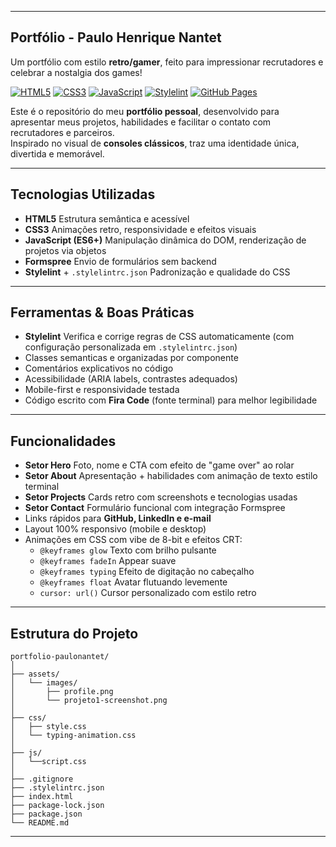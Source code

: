 
---
## Portfólio - Paulo Henrique Nantet

Um portfólio com estilo **retro/gamer**, feito para impressionar recrutadores e celebrar a nostalgia dos games!

[![HTML5](https://img.shields.io/badge/HTML5-E34F26?style=for-the-badge&logo=html5&logoColor=white)](https://developer.mozilla.org/pt-BR/docs/Web/HTML)
[![CSS3](https://img.shields.io/badge/CSS3-1572B6?style=for-the-badge&logo=css3&logoColor=white)](https://developer.mozilla.org/pt-BR/docs/Web/CSS)
[![JavaScript](https://img.shields.io/badge/JavaScript-F7DF1E?style=for-the-badge&logo=javascript&logoColor=black)](https://developer.mozilla.org/pt-BR/docs/Web/JavaScript)
[![Stylelint](https://img.shields.io/badge/Stylelint-000000?style=for-the-badge&logo=stylelint&logoColor=white)](https://stylelint.io/)
[![GitHub Pages](https://img.shields.io/badge/GitHub%20Pages-181515?style=for-the-badge&logo=github&logoColor=white)](https://paulonantet.github.io)

Este é o repositório do meu **portfólio pessoal**, desenvolvido para apresentar meus projetos, habilidades e facilitar o contato com recrutadores e parceiros.  
Inspirado no visual de **consoles clássicos**, traz uma identidade única, divertida e memorável.

---

## Tecnologias Utilizadas

- **HTML5** Estrutura semântica e acessível
- **CSS3** Animações retro, responsividade e efeitos visuais
- **JavaScript (ES6+)** Manipulação dinâmica do DOM, renderização de projetos via objetos
- **Formspree** Envio de formulários sem backend
- **Stylelint** + `.stylelintrc.json` Padronização e qualidade do CSS
  
---

##  Ferramentas & Boas Práticas


- **Stylelint** Verifica e corrige regras de CSS automaticamente (com configuração personalizada em `.stylelintrc.json`)
- Classes semanticas e organizadas por componente
- Comentários explicativos no código
- Acessibilidade (ARIA labels, contrastes adequados)
- Mobile-first e responsividade testada
- Código escrito com **Fira Code** (fonte terminal) para melhor legibilidade

---

## Funcionalidades

- **Setor Hero** Foto, nome e CTA com efeito de "game over" ao rolar
- **Setor About** Apresentação + habilidades com animação de texto estilo terminal
- **Setor Projects** Cards retro com screenshots e tecnologias usadas
- **Setor Contact** Formulário funcional com integração Formspree
- Links rápidos para **GitHub, LinkedIn e e-mail**
- Layout 100% responsivo (mobile e desktop)
- Animações em CSS com vibe de 8-bit e efeitos CRT:
  - `@keyframes glow` Texto com brilho pulsante
  - `@keyframes fadeIn` Appear suave
  - `@keyframes typing` Efeito de digitação no cabeçalho
  - `@keyframes float` Avatar flutuando levemente
  - `cursor: url()` Cursor personalizado com estilo retro

---

## Estrutura do Projeto

```
portfolio-paulonantet/
│
├── assets/
│   └── images/
│       ├── profile.png
│       └── projeto1-screenshot.png           
│
├── css/
│   ├── style.css 
│   └── typing-animation.css  
│
├── js/
│   └──script.css 
│
├── .gitignore           
├── .stylelintrc.json          
├── index.html         
├── package-lock.json           
├── package.json         
└── README.md   
```
---